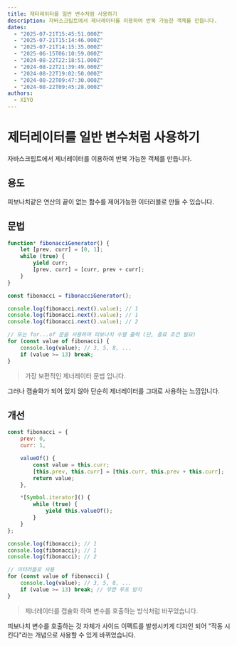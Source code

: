 ```yaml
---
title: 제터레이터를 일반 변수처럼 사용하기
description: 자바스크립트에서 제너레이터를 이용하여 반복 가능한 객체를 만듭니다.
dates:
  - "2025-07-21T15:45:51.000Z"
  - "2025-07-21T15:14:46.000Z"
  - "2025-07-21T14:15:35.000Z"
  - "2025-06-15T06:10:59.000Z"
  - "2024-08-22T22:18:51.000Z"
  - "2024-08-22T21:39:49.000Z"
  - "2024-08-22T19:02:50.000Z"
  - "2024-08-22T09:47:30.000Z"
  - "2024-08-22T09:45:28.000Z"
authors:
  - XIYO
---
```

# 제터레이터를 일반 변수처럼 사용하기

자바스크립트에서 제너레이터를 이용하여 반복 가능한 객체를 만듭니다.

## 용도

피보나치같은 연산의 끝이 없는 함수를 제어가능한 이터러블로 만들 수 있습니다.

## 문법

```javascript
function* fibonacciGenerator() {
    let [prev, curr] = [0, 1];
    while (true) {
        yield curr;
        [prev, curr] = [curr, prev + curr];
    }
}

const fibonacci = fibonacciGenerator();

console.log(fibonacci.next().value); // 1
console.log(fibonacci.next().value); // 1
console.log(fibonacci.next().value); // 2

// 또는 for...of 문을 사용하여 피보나치 수열 출력 (단, 종료 조건 필요)
for (const value of fibonacci) {
    console.log(value); // 3, 5, 8, ...
    if (value >= 13) break;
}
```
> 가장 보편적인 제너레이터 문법 입니다.

그러나 캡슐화가 되어 있지 않아 단순히 제너레이터를 그대로 사용하는 느낌입니다.

## 개선

```javascript
const fibonacci = {
    prev: 0,
    curr: 1,

    valueOf() {
        const value = this.curr;
        [this.prev, this.curr] = [this.curr, this.prev + this.curr];
        return value;
    },

    *[Symbol.iterator]() {
        while (true) {
            yield this.valueOf();
        }
    }
};

console.log(fibonacci); // 1
console.log(fibonacci); // 1
console.log(fibonacci); // 2

// 이터러블로 사용
for (const value of fibonacci) {
    console.log(value); // 3, 5, 8, ...
    if (value >= 13) break; // 무한 루프 방지
}
```

> 제너레이터를 캡슐화 하여 변수를 호출하는 방식처럼 바꾸었습니다.

피보나치 변수를 호출하는 것 자체가 사이드 이펙트를 발생시키게 디자인 되어 "작동 시킨다"라는 개념으로 사용할 수 있게 바뀌었습니다.

